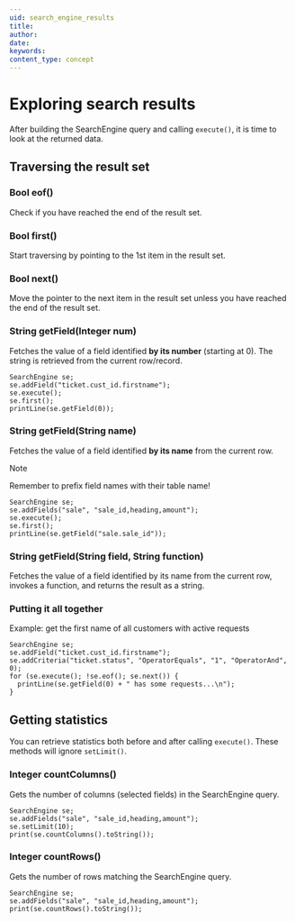 ```yaml
---
uid: search_engine_results
title: 
author:
date:
keywords:
content_type: concept
---
```


# Exploring search results

After building the SearchEngine query and calling `execute()`, it is time to look at the returned data.

## Traversing the result set

### Bool eof()

Check if you have reached the end of the result set.

### Bool first()

Start traversing by pointing to the 1st item in the result set.

### Bool next()

Move the pointer to the next item in the result set unless you have reached the end of the result set.

### String getField(Integer num)

Fetches the value of a field identified **by its number** (starting at 0).
The string is retrieved from the current row/record.

```crmscript!
SearchEngine se;
se.addField("ticket.cust_id.firstname");
se.execute();
se.first();
printLine(se.getField(0));
```

### String getField(String name)

Fetches the value of a field identified **by its name** from the current row.

> [!NOTE]
> Remember to prefix field names with their table name!

```crmscript!
SearchEngine se;
se.addFields("sale", "sale_id,heading,amount");
se.execute();
se.first();
printLine(se.getField("sale.sale_id"));
```

### String getField(String field, String function)

Fetches the value of a field identified by its name from the current row, invokes a function, and returns the result as a string.

### Putting it all together

Example: get the first name of all customers with active requests

```crmscript!
SearchEngine se;
se.addField("ticket.cust_id.firstname");
se.addCriteria("ticket.status", "OperatorEquals", "1", "OperatorAnd", 0);
for (se.execute(); !se.eof(); se.next()) {
  printLine(se.getField(0) + " has some requests...\n");
}
```

## Getting statistics

You can retrieve statistics both before and after calling `execute()`. These methods will ignore `setLimit()`.

### Integer countColumns()

Gets the number of columns (selected fields) in the SearchEngine query.

```crmscript!
SearchEngine se;
se.addFields("sale", "sale_id,heading,amount");
se.setLimit(10);
print(se.countColumns().toString());
```

### Integer countRows()

Gets the number of rows matching the SearchEngine query.

```crmscript!
SearchEngine se;
se.addFields("sale", "sale_id,heading,amount");
print(se.countRows().toString());
```
